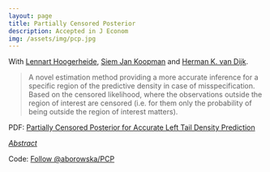 ```yaml
---
layout: page
title: Partially Censored Posterior
description: Accepted in J Econom
img: /assets/img/pcp.jpg
---
```

	
<script type="text/javascript">
 function showhide(id) {
    var e = document.getElementById(id);
    e.style.display = (e.style.display == 'block') ? 'none' : 'block';
 }
</script>

With <a href="https://research.vu.nl/en/persons/lennart-hoogerheide" title="LH">Lennart Hoogerheide</a>, <a href="http://sjkoopman.net/" title="SJK">Siem Jan Koopman</a> and <a href="https://personal.eur.nl/hkvandijk/">Herman K. van Dijk</a>. 

> A novel estimation method  providing a more accurate inference for a specific region of the predictive density  in case of misspecification. Based on the censored likelihood, where the observations outside the region of interest are censored (i.e. for them only the probability of being outside the region of interest matters). 

<i class="fa fa-download fa-ld" aria-hidden="true"></i> PDF: <a class="page-link" href="{{ '/research/Borowska, Hoogerheide, Koopman, Van Dijk - Partially Censored Posterior for Robust and Efficient Risk Evaluation.pdf' | prepend: site.baseurl | prepend: site.url }}">Partially Censored Posterior for Accurate Left Tail Density Prediction</a>

<i class="fa fa-sticky-note" aria-hidden="true"></i> <a href="javascript:showhide('pcp')">_Abstract_</a>
<div id="pcp" style="display:none;">
<p>  <div style="font-size:0.85em; text-align: justify;"> A novel approach to inference for a specific region of the predictive distribution is introduced. An important domain of application is accurate prediction of financial risk measures, where the area of interest is the left tail of the predictive density of logreturns. Our proposed approach originates from the Bayesian approach to parameter estimation and time series forecasting, however it is robust in the sense that it provides a more accurate estimation of the predictive density in the region of interest in case of misspecification. The first main contribution of the paper is the novel concept of the Partially Censored Posterior (PCP), where the set of model parameters is partitioned into two subsets: for the first subset of parameters we consider the standard marginal posterior, for the second subset of parameters (that are particularly related to the region of interest) we consider the conditional censored posterior. The censoring means that observations outside the region of interest are censored: for those observations only the probability of being outside the region of interest matters. This approach yields more precise parameter estimation than a fully censored posterior for all parameters, and has more focus on the region of interest than a standard Bayesian approach. The second main contribution is that we introduce two novel methods for computationally efficient simulation: Conditional MitISEM, a Markov chain Monte Carlo method to simulate model parameters from the Partially Censored Posterior, and PCP-QERMit, an Importance Sampling method that is introduced to further decrease the numerical standard errors of the Value-at-Risk and Expected Shortfall estimators. The third main contribution is that we consider the effect of using a time-varying boundary of the region of interest, which may provide more information about the left tail of the distribution of the standardized innovations. Extensive simulation and empirical studies show the ability of the introduced method to outperform standard approaches.</div> </p>
</div>

Code: <a class="github-button" href="https://github.com/aborowska/PCP" data-size="large" aria-label="Follow @aborowska/PCP on GitHub">Follow @aborowska/PCP</a>